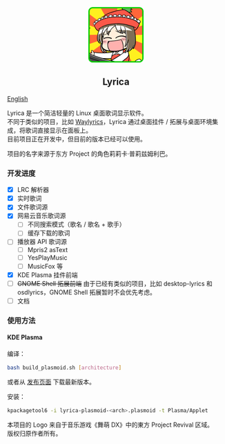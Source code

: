 <div align="center">
  <img src="assets/lyrica.png" width="128px">
  <br>  
    <h2>Lyrica</h2>
</div>

[English](/README.md)

Lyrica 是一个简洁轻量的 Linux 桌面歌词显示软件。  
不同于类似的项目，比如 [Waylyrics](https://github.com/waylyrics/waylyrics)，Lyrica 通过桌面挂件 / 拓展与桌面环境集成，将歌词直接显示在面板上。  
目前项目正在开发中，但目前的版本已经可以使用。  

项目的名字来源于东方 Project 的角色莉莉卡·普莉兹姆利巴。

### 开发进度

- [x] LRC 解析器
- [x] 实时歌词
- [x] 文件歌词源
- [x] 网易云音乐歌词源
    - [ ] 不同搜索模式（歌名 / 歌名 + 歌手）
    - [ ] 缓存下载的歌词
- [ ] 播放器 API 歌词源
    - [ ] Mpris2 asText
    - [ ] YesPlayMusic
    - [ ] MusicFox 等
- [x] KDE Plasma 挂件前端
- [ ] ~~GNOME Shell 拓展前端~~
  由于已经有类似的项目，比如 desktop-lyrics 和 osdlyrics，GNOME Shell 拓展暂时不会优先考虑。
- [ ] 文档

### 使用方法

#### KDE Plasma

编译：
```bash
bash build_plasmoid.sh [architecture]
```
或者从 [发布页面](https://github.com/chiyuki0325/lyrica/releases) 下载最新版本。

安装：
```bash
kpackagetool6 -i lyrica-plasmoid-<arch>.plasmoid -t Plasma/Applet
```

本项目的 Logo 来自于音乐游戏《舞萌 DX》中的東方 Project Revival 区域。  
版权归原作者所有。
